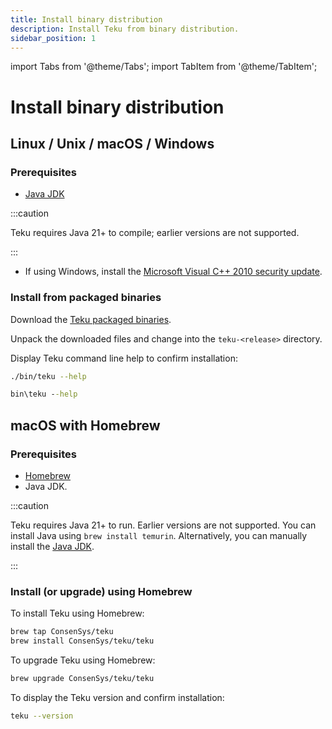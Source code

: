 ```yaml
---
title: Install binary distribution
description: Install Teku from binary distribution.
sidebar_position: 1
---
```


import Tabs from '@theme/Tabs';
import TabItem from '@theme/TabItem';

# Install binary distribution

## Linux / Unix / macOS / Windows

### Prerequisites

- [Java JDK](https://www.oracle.com/java/technologies/javase-downloads.html)

:::caution

Teku requires Java 21+ to compile; earlier versions are not supported.

:::

<!-- markdown-link-check-disable-next-line -->

- If using Windows, install the [Microsoft Visual C++ 2010 security update](https://www.microsoft.com/en-us/download/details.aspx?id=26999).

### Install from packaged binaries

Download the [Teku packaged binaries](https://github.com/ConsenSys/teku/releases).

Unpack the downloaded files and change into the `teku-<release>` directory.

Display Teku command line help to confirm installation:

<Tabs>
  <TabItem value="Linux/macOS" label="Linux/macOS" default>

```bash
./bin/teku --help
```

  </TabItem>
  <TabItem value="Windows" label="Windows" >

```bat
bin\teku --help
```

  </TabItem>
</Tabs>

## macOS with Homebrew

### Prerequisites

- [Homebrew](https://brew.sh/)
- Java JDK.

:::caution

Teku requires Java 21+ to run. Earlier versions are not supported. You can install Java using `brew install temurin`. Alternatively, you can manually install the [Java JDK](https://www.oracle.com/java/technologies/javase-downloads.html).

:::

### Install (or upgrade) using Homebrew

To install Teku using Homebrew:

```bash
brew tap ConsenSys/teku
brew install ConsenSys/teku/teku
```

To upgrade Teku using Homebrew:

```bash
brew upgrade ConsenSys/teku/teku
```

To display the Teku version and confirm installation:

```bash
teku --version
```
